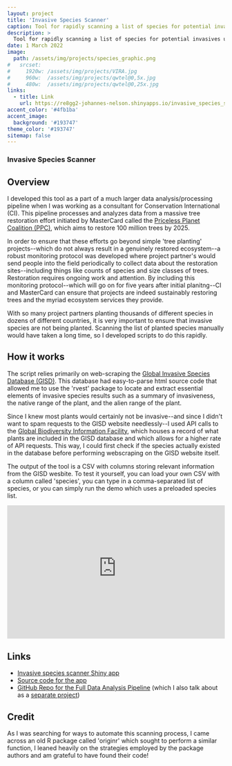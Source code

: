 ```yaml
---
layout: project
title: 'Invasive Species Scanner'
caption: Tool for rapidly scanning a list of species for potential invasives
description: >
  Tool for rapidly scanning a list of species for potential invasives using webscraping and API calls
date: 1 March 2022
image: 
  path: /assets/img/projects/species_graphic.png
#   srcset: 
#     1920w: /assets/img/projects/VIRA.jpg
#     960w:  /assets/img/projects/qwtel@0,5x.jpg
#     480w:  /assets/img/projects/qwtel@0,25x.jpg
links:
  - title: Link
    url: https://re8gg2-johannes-nelson.shinyapps.io/invasive_species_scanner/
accent_color: '#4fb1ba'
accent_image: 
  background: '#193747'
theme_color: '#193747'
sitemap: false
---
```

### Invasive Species Scanner

## Overview
I developed this tool as a part of a much larger data analysis/processing pipeline when
I was working as a consultant for Conservation International (CI). This pipeline processes
and analyzes data from a massive tree restoration effort initiated by MasterCard called
the [Priceless Planet Coalition (PPC)](https://www.priceless.com/pricelessplanetcoalition),
which aims to restore 100 million trees by 2025. 

In order to ensure that these efforts go beyond simple 'tree planting' projects--which do not
always result in a genuinely restored ecosystem--a robust monitoring protocol was developed 
where project partner's would send people into the field periodically to collect data about 
the restoration sites--including things like counts of species and size classes of trees. 
Restoration requires ongoing work and attention. By including this monitoring protocol--which 
will go on for five years after initial planitng--CI and MasterCard can ensure that projects 
are indeed sustainably restoring trees and the myriad ecosystem services they provide. 

With so many project partners planting thousands of different species in dozens of different
countries, it is very important to ensure that invasive species are not being planted. Scanning
the list of planted species manually would have taken a long time, so I developed scripts to do
this rapidly. 

## How it works
The script relies primarily on web-scraping the [Global Invasive Species Database (GISD)](https://www.iucngisd.org/gisd/). 
This database had easy-to-parse html source code that allowed me to use the 'rvest' package to 
locate and extract essential elements of invasive species results such as a summary of invasiveness,
the native range of the plant, and the alien range of the plant. 

Since I knew most plants would certainly not be invasive--and since I didn't want to spam requests
to the GISD website needlessly--I used API calls to the [Global Biodiversity Information Facility](https://www.gbif.org/), 
which houses a record of what plants are included in the GISD database and which allows for a higher rate of API requests.
This way, I could first check if the species actually existed in the database before performing webscraping on the GISD
website itself.

The output of the tool is a CSV with columns storing relevant information from the GISD wesbite. To test it
yourself, you can load your own CSV with a column called 'species', you can type in a comma-separated list of 
species, or you can simply run the demo which uses a preloaded species list. 



<style>
.responsive-iframe-container {
  position: relative;
  padding-bottom: 56.25%; /* 16:9 Aspect Ratio */
  padding-top: 25px;
  height: 0;
}
.responsive-iframe-container iframe {
  position: absolute;
  top: 0;
  left: 0;
  width: 100%;
  height: 100%;
}
</style>

<div class="responsive-iframe-container">
  <iframe src="https://johannes-nelson.shinyapps.io/invasive_species_scanner/" frameborder="0"></iframe>
</div>

## Links
* [Invasive species scanner Shiny app](https://johannes-nelson.shinyapps.io/invasive_species_scanner/)
* [Source code for the app](https://github.com/johannesnelson/PPC_Data_Analysis_Pipeline/blob/main/Scripts/inv_app/app.R)
* [GitHub Repo for the Full Data Analysis Pipeline](https://github.com/johannesnelson/PPC_Data_Analysis_Pipeline/) (which I also 
talk about as a [separate project](placeholder/))

## Credit
As I was searching for ways to automate this scanning process, I came across an old R package
called 'originr' which sought to perform a similar function, I leaned heavily on the strategies
employed by the package authors and am grateful to have found their code!